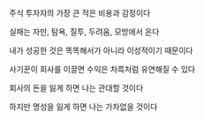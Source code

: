 주식 투자자의 가장 큰 적은 비용과 감정이다

실패는 자만, 탐욕, 질투, 두려움, 모방에서 온다

내가 성공한 것은 똑똑해서가 아니라 이성적이기 때문이다

사기꾼이 회사를 이끌면 수익은 차륵처럼 유연해질 수 있다

회사의 돈을 잃게 하면 나는 관대할 것이다

하지만 명성을 잃게 하면 나는 가차없을 것이다


